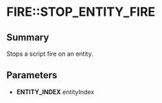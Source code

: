 # FIRE::STOP_ENTITY_FIRE

## Summary
Stops a script fire on an entity.

## Parameters
* **ENTITY_INDEX** entityIndex